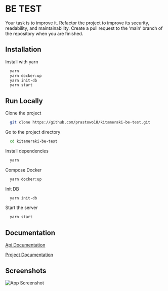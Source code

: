 
# BE TEST

Your task is to improve it.
Refactor the project to improve its security, readability, and maintainability. Create a
pull request to the ‘main’ branch of the repository when you are finished.


## Installation

Install with yarn

```bash
  yarn
  yarn docker:up
  yarn init-db
  yarn start
```
    
## Run Locally

Clone the project

```bash
  git clone https://github.com/prastowo18/kitameraki-be-test.git
```

Go to the project directory

```bash
  cd kitameraki-be-test
```

Install dependencies

```bash
  yarn
```

Compose Docker

```bash
  yarn docker:up
```

Init DB

```bash
  yarn init-db
```

Start the server

```bash
  yarn start
```


## Documentation

[Api Documentation](https://documenter.getpostman.com/view/34815304/2sB3BLiT1u)

[Project Documentation](https://drive.google.com/drive/folders/1cVsxaVDUd4OfPX1W_e7VSRj8lu74S7st?usp=sharing)


## Screenshots

![App Screenshot](https://x3pvimiru9.ufs.sh/f/bcVRQo1wwBEz0LRlIhuk6wsclL5BJbCeaNFVvDfTUqoY3EjM)


